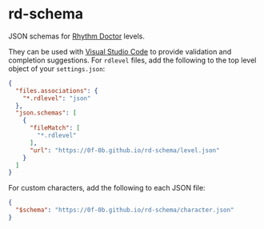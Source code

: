 # rd-schema

JSON schemas for [Rhythm Doctor](https://rhythmdr.com/) levels.

They can be used with [Visual Studio Code](https://code.visualstudio.com/) to
provide validation and completion suggestions. For `rdlevel` files, add the
following to the top level object of your `settings.json`:

```json
{
  "files.associations": {
    "*.rdlevel": "json"
  },
  "json.schemas": [
    {
      "fileMatch": [
        "*.rdlevel"
      ],
      "url": "https://0f-0b.github.io/rd-schema/level.json"
    }
  ]
}
```

For custom characters, add the following to each JSON file:

```json
{
  "$schema": "https://0f-0b.github.io/rd-schema/character.json"
}
```
